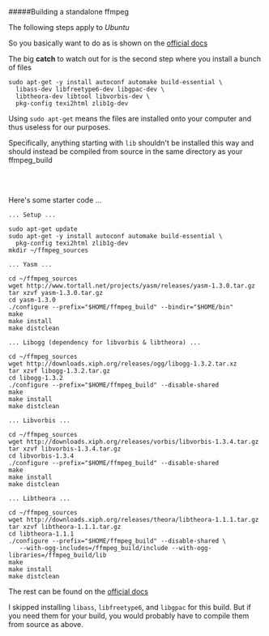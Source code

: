 
#####Building a standalone ffmpeg

The following steps apply to *Ubuntu*

So you basically want to do as is shown on the [official docs][1]

The big **catch** to watch out for is the second step where you install a bunch of files

```
sudo apt-get -y install autoconf automake build-essential \
  libass-dev libfreetype6-dev libgpac-dev \
  libtheora-dev libtool libvorbis-dev \
  pkg-config texi2html zlib1g-dev

```
Using `sudo apt-get` means the files are installed onto your computer and thus useless for our purposes.

Specifically, anything starting with `lib` shouldn't be installed this way and should instead be compiled 
from source in the same directory as your ffmpeg_build

<br><br>

Here's some starter code ...

```
... Setup ...

sudo apt-get update
sudo apt-get -y install autoconf automake build-essential \
  pkg-config texi2html zlib1g-dev
mkdir ~/ffmpeg_sources

... Yasm ...

cd ~/ffmpeg_sources
wget http://www.tortall.net/projects/yasm/releases/yasm-1.3.0.tar.gz
tar xzvf yasm-1.3.0.tar.gz
cd yasm-1.3.0
./configure --prefix="$HOME/ffmpeg_build" --bindir="$HOME/bin"
make
make install
make distclean

... Libogg (dependency for libvorbis & libtheora) ...

cd ~/ffmpeg_sources
wget http://downloads.xiph.org/releases/ogg/libogg-1.3.2.tar.xz
tar xzvf libogg-1.3.2.tar.gz
cd libogg-1.3.2
./configure --prefix="$HOME/ffmpeg_build" --disable-shared
make
make install
make distclean

... Libvorbis ...

cd ~/ffmpeg_sources
wget http://downloads.xiph.org/releases/vorbis/libvorbis-1.3.4.tar.gz
tar xzvf libvorbis-1.3.4.tar.gz
cd libvorbis-1.3.4
./configure --prefix="$HOME/ffmpeg_build" --disable-shared
make
make install
make distclean

... Libtheora ...

cd ~/ffmpeg_sources
wget http://downloads.xiph.org/releases/theora/libtheora-1.1.1.tar.gz
tar xzvf libtheora-1.1.1.tar.gz
cd libtheora-1.1.1
./configure --prefix="$HOME/ffmpeg_build" --disable-shared \
   --with-ogg-includes=/ffmpeg_build/include --with-ogg-libraries=/ffmpeg_build/lib
make
make install
make distclean

```

The rest can be found on the [official docs][1]


I skipped installing `libass`, `libfreetype6`, and `libgpac` for this build.
But if you need them for your build, you would probably have to compile them from source as above.


[1]: https://trac.ffmpeg.org/wiki/CompilationGuide/Ubuntu